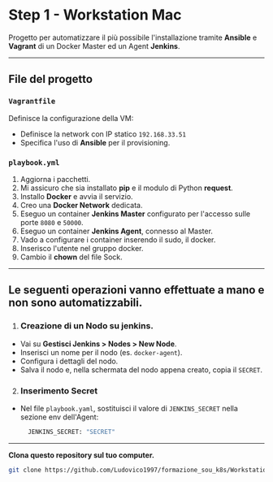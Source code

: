 # Step 1 - Workstation Mac

Progetto per automatizzare il più possibile l'installazione tramite **Ansible** e **Vagrant** di un Docker Master ed un Agent **Jenkins**.

---

## File del progetto

### `Vagrantfile`

Definisce la configurazione della VM:
- Definisce la network con IP statico `192.168.33.51`
- Specifica l'uso di **Ansible** per il provisioning.

### `playbook.yml`

1. Aggiorna i pacchetti.
2. Mi assicuro che sia installato **pip** e il modulo di Python **request**.
3. Installo **Docker** e avvia il servizio.
4. Creo una **Docker Network** dedicata.
5. Eseguo un container **Jenkins Master** configurato per l'accesso sulle porte `8080` e `50000`.
6. Eseguo un container **Jenkins Agent**, connesso al Master.
7. Vado a configurare i container inserendo il sudo, il docker.
8. Inserisco l'utente nel gruppo docker.
9. Cambio il **chown** del file Sock.

---

## Le seguenti operazioni vanno effettuate a mano e non sono automatizzabili.

1. ### Creazione di un Nodo su jenkins. 
- Vai su **Gestisci Jenkins > Nodes > New Node**.
- Inserisci un nome per il nodo (es. `docker-agent`).
- Configura i dettagli del nodo.
- Salva il nodo e, nella schermata del nodo appena creato, copia il `SECRET`.

2. ### Inserimento Secret
- Nel file `playbook.yaml`, sostituisci il valore di `JENKINS_SECRET` nella sezione env dell'Agent:
   ```bash
     JENKINS_SECRET: "SECRET" 
   ```
---

**Clona questo repository sul tuo computer.**
   ```bash
   git clone https://github.com/Ludovico1997/formazione_sou_k8s/Workstation_Mac
   ```

